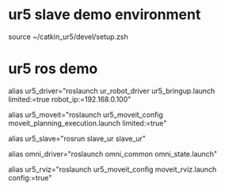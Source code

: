 # ur5 slave demo environment
source ~/catkin_ur5/devel/setup.zsh

# ur5 ros demo
alias ur5_driver="roslaunch ur_robot_driver ur5_bringup.launch limited:=true robot_ip:=192.168.0.100"

alias ur5_moveit="roslaunch ur5_moveit_config moveit_planning_execution.launch limited:=true"

alias ur5_slave="rosrun slave_ur slave_ur"

alias omni_driver="roslaunch omni_common omni_state.launch"

alias ur5_rviz="roslaunch ur5_moveit_config moveit_rviz.launch config:=true"
